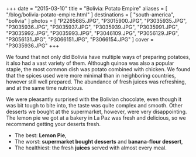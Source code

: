 +++
date    = "2015-03-10"
title   = "Bolivia: Potato Empire"
aliases = [ "/blog/bolivia-potato-empire.html" ]
destinations = [ "south-america", "bolivia" ]
photos  = [
  "P2265685.JPG", "P3015900.JPG", "P3035935.JPG", "P3035936.JPG", "P3035937.JPG",
  "P3035939.JPG", "P3035991.JPG", "P3035992.JPG", "P3035993.JPG", "P3046109.JPG",
  "P3056129.JPG", "P3056131.JPG", "P3066151.JPG", "P3066154.JPG"
]
cover = "P3035936.JPG"
+++

We found that not only did Bolivia have multiple ways of preparing potatoes, it also had a vast variety of them. Although quinoa was also a popular staple, the most common dish was potato combined with chicken. We found that the spices used were more minimal than in neighboring countries, however still well prepared. The abundance of fresh juices was refreshing, and at the same time nutricious.
<!--more-->
We were pleasantly surprised with the Bolivian chocolate, even though it was bit tough to bite into, the taste was quite complex and smooth. Other desserts we bought at the supermarket, however, were very disappointing. The lemon pie we got at a bakery in La Paz was fresh and delicious, so we recommend getting your deserts fresh.

* The best: **Lemon Pie**,
* The worst: **supermarket bought desserts** and **banana-flour dessert**,
* The healthiest: the fresh **juices** served with almost every meal.